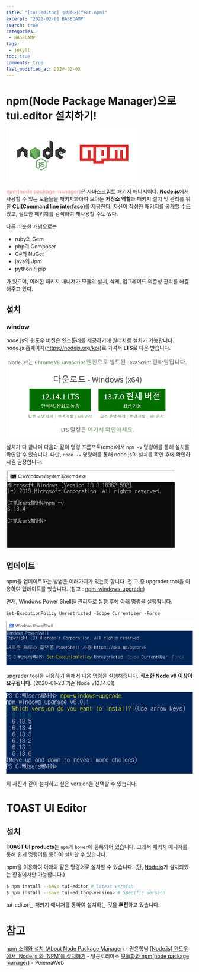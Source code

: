 ```yaml
---
title: "[tui.editor] 설치하기(feat.npm)"
excerpt: "2020-02-01 BASECAMP" 
search: true
categories:
 - BASECAMP
tags:
 - jekyll
toc: true
comments: true
last_modified_at: 2020-02-03
---
```


# npm(Node Package Manager)으로 tui.editor 설치하기!

![npm.png](/assets/img/npm01.png)

<b><span style="color:#f9aeaf">npm(node package manager)</span></b>은 자바스크립트 패키지 매니저이다. **Node.js**에서 사용할 수 있는 모듈들을 패키지화하여 모아둔 **저장소 역할**과 패키지 설치 및 관리를 위한 <b>CLI(Command line interface)</b>를 제공한다. 자신이 작성한 패키지를 공개할 수도 있고, 필요한 패키지를 검색하여 재사용할 수도 있다.

다른 비슷한 개념으로는

* ruby의 Gem
* php의 Composer
* C#의 NuGet
* java의 Jpm
* python의 pip

가 있으며, 이러한 패키지 매니저가 모듈의 설치, 삭제, 업그레이드 의존성 관리를 해결해주고 있다.

## 설치

### window

node.js의 윈도우 버전은 인스톨러를 제공하기에 원터치로 설치가 가능합니다.
node.js 홈페이지(<a target="_blank" href="https://nodejs.org/ko/">https://nodejs.org/ko/</a>)로 가셔서 <b>LTS</b>로 다운 받습니다.

![nodejs설치.PNG](/assets/img/npm02.png)

설치가 다 끝나며 다음과 같이 명령 프롬프트(cmd)에서 `npm -v` 명령어를 통해 설치를 확인할 수 있습니다. 다만, `node -v` 명령어를 통해 node.js의 설치를 확인 후에 확인하시길 권장합니다.

![설치확인.PNG](/assets/img/npm03.png)

## 업데이트

npm을 업데이트하는 방법은 여러가지가 있는듯 합니다. 전 그 중 upgrader tool을 이용하여 업데이트를 했습니다.
(참고 : <a target="_blanck" href="https://github.com/felixrieseberg/npm-windows-upgrade">npm-windows-upgrade</a>)

먼저, Windows Power Shell을 관리자로 실행 후에 아래 명령을 실행합니다.

``` linux
Set-ExecutionPolicy Unrestricted -Scope CurrentUser -Force
```

![powershell.PNG](/assets/img/npm04.png)

upgrader tool을 사용하기 위해서 다음 명령을 실행해줍니다. <b>최소한 Node v8 이상이 요구됩니다.</b>
(2020-01-23 기준 Node v12.14.01)

![powershell03.PNG](/assets/img/npm05.png)

위 사진과 같이 설치하고 싶은 version을 선택할 수 있습니다.

# TOAST UI Editor

## 설치

<b>TOAST UI products</b>는 `npm`과 `bower`에 등록되어 있습니다. 그래서 패키지 매니저를 통해 쉽게 명령어를 통하여 설치할 수 있습니다.

npm을 이용하여 아래와 같은 명령어로 설치할 수 있습니다.
(단, [Node.js](https://nodejs.org/en/)가 설치되있는 한경에서만 가능합니다.)

``` sh
$ npm install --save tui-editor # Latest version
$ npm install --save tui-editor@<version> # Specific version
```

tui-editor는 패키지 매니저를 통하여 설치하는 것을 <b>추천</b>하고 있습니다.

# 참고

[npm 소개와 설치 (About Node Package Manager)](https://web-front-end.tistory.com/3) \- 권윤학님
[&#91;Node.js&#93; 윈도우에서 'Node.js'와 'NPM'을 설치하기](https://blog.danggun.net/4147) \- 당근로리야스
[모듈화와 npm(node package manager)](https://poiemaweb.com/nodejs-npm) \- PoiemaWeb
